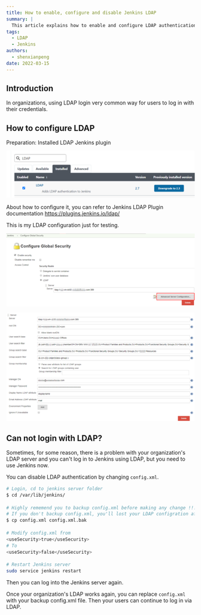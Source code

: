 ```yaml
---
title: How to enable, configure and disable Jenkins LDAP
summary: |
  This article explains how to enable and configure LDAP authentication in Jenkins, including how to disable it temporarily if needed.
tags:
  - LDAP
  - Jenkins
authors:
  - shenxianpeng
date: 2022-03-15
---
```


## Introduction

In organizations, using LDAP login very common way for users to log in with their credentials.

## How to configure LDAP

Preparation: Installed LDAP Jenkins plugin

![LDAP plugin](ldap-plugin.png)

About how to configure it, you can refer to Jenkins LDAP Plugin documentation https://plugins.jenkins.io/ldap/

This is my LDAP configuration just for testing.



![LDAP configure1](ldap-configure1.png)

![LDAP configure2](ldap-configure2.png)

## Can not login with LDAP?

Sometimes, for some reason, there is a problem with your organization's LDAP server and you can't log in to Jenkins using LDAP, but you need to use Jenkins now.

You can disable LDAP authentication by changing `config.xml`.

```bash
# Login, cd to jenkins server folder
$ cd /var/lib/jenkins/

# Highly rememend you to backup config.xml before making any change !!!
# If you don't backup config.xml, you'll lost your LDAP configration after reboot service.
$ cp config.xml config.xml.bak

# Modify config.xml from
<useSecurity>true</useSecurity>
# To
<useSecurity>false</useSecurity>

# Restart Jenkins server
sudo service jenkins restart
```

Then you can log into the Jenkins server again.

Once your organization's LDAP works again, you can replace `config.xml` with your backup config.xml file. Then your users can continue to log in via LDAP.
